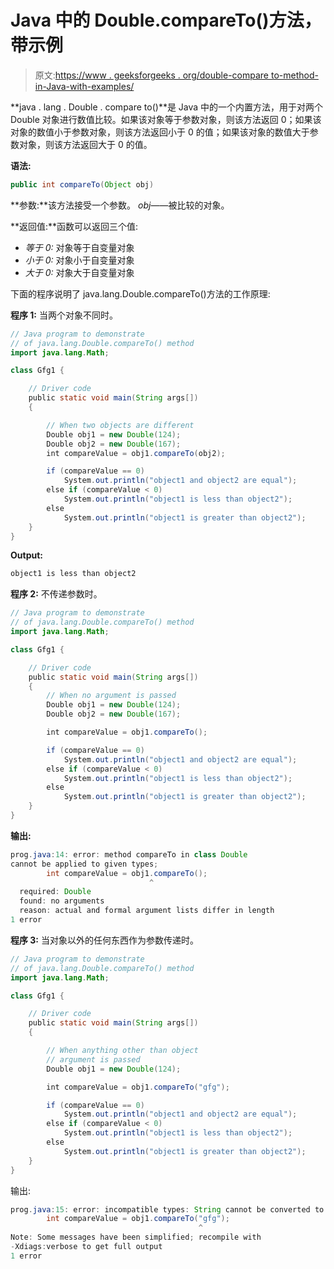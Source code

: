 # Java 中的 Double.compareTo()方法，带示例

> 原文:[https://www . geeksforgeeks . org/double-compare to-method-in-Java-with-examples/](https://www.geeksforgeeks.org/double-compareto-method-in-java-with-examples/)

**java . lang . Double . compare to()**是 Java 中的一个内置方法，用于对两个 Double 对象进行数值比较。如果该对象等于参数对象，则该方法返回 0；如果该对象的数值小于参数对象，则该方法返回小于 0 的值；如果该对象的数值大于参数对象，则该方法返回大于 0 的值。

**语法:**

```java
public int compareTo(Object obj)

```

**参数:**该方法接受一个参数。
*obj*——被比较的对象。

**返回值:**函数可以返回三个值:

*   *等于 0:* 对象等于自变量对象
*   *小于 0:* 对象小于自变量对象
*   *大于 0:* 对象大于自变量对象

下面的程序说明了 java.lang.Double.compareTo()方法的工作原理:

**程序 1:** 当两个对象不同时。

```java
// Java program to demonstrate
// of java.lang.Double.compareTo() method
import java.lang.Math;

class Gfg1 {

    // Driver code
    public static void main(String args[])
    {

        // When two objects are different
        Double obj1 = new Double(124);
        Double obj2 = new Double(167);
        int compareValue = obj1.compareTo(obj2);

        if (compareValue == 0)
            System.out.println("object1 and object2 are equal");
        else if (compareValue < 0)
            System.out.println("object1 is less than object2");
        else
            System.out.println("object1 is greater than object2");
    }
}
```

**Output:**

```java
object1 is less than object2

```

**程序 2:** 不传递参数时。

```java
// Java program to demonstrate
// of java.lang.Double.compareTo() method
import java.lang.Math;

class Gfg1 {

    // Driver code
    public static void main(String args[])
    {
        // When no argument is passed
        Double obj1 = new Double(124);
        Double obj2 = new Double(167);

        int compareValue = obj1.compareTo();

        if (compareValue == 0)
            System.out.println("object1 and object2 are equal");
        else if (compareValue < 0)
            System.out.println("object1 is less than object2");
        else
            System.out.println("object1 is greater than object2");
    }
}
```

**输出:**

```java
prog.java:14: error: method compareTo in class Double 
cannot be applied to given types;
        int compareValue = obj1.compareTo();
                               ^
  required: Double
  found: no arguments
  reason: actual and formal argument lists differ in length
1 error

```

**程序 3:** 当对象以外的任何东西作为参数传递时。

```java
// Java program to demonstrate
// of java.lang.Double.compareTo() method
import java.lang.Math;

class Gfg1 {

    // Driver code
    public static void main(String args[])
    {

        // When anything other than object
        // argument is passed
        Double obj1 = new Double(124);

        int compareValue = obj1.compareTo("gfg");

        if (compareValue == 0)
            System.out.println("object1 and object2 are equal");
        else if (compareValue < 0)
            System.out.println("object1 is less than object2");
        else
            System.out.println("object1 is greater than object2");
    }
}
```

输出:

```java
prog.java:15: error: incompatible types: String cannot be converted to Double
        int compareValue = obj1.compareTo("gfg");
                                          ^
Note: Some messages have been simplified; recompile with 
-Xdiags:verbose to get full output
1 error

```